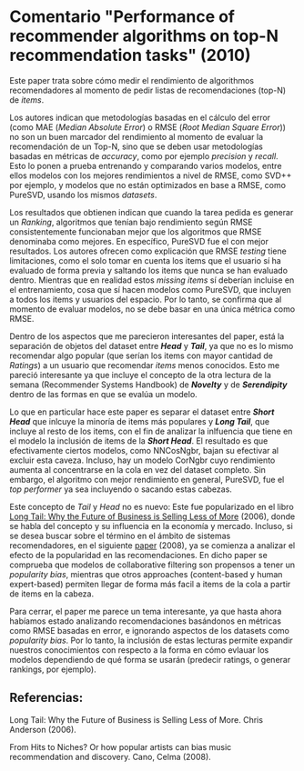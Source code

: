# Comentario "Performance of recommender algorithms on top-N recommendation tasks" (2010)

Este paper trata sobre cómo medir el rendimiento de algorithmos recomendadores al momento de pedir listas de recomendaciones (top-N) de _items_. 

Los autores indican que metodologías basadas en el cálculo del error (como MAE (_Median Absolute Error_) o RMSE (_Root Median Square Error_)) no son un buen marcador del rendimiento al momento de evaluar la recomendación de un Top-N, sino que se deben usar metodologías basadas en métricas de _accuracy_, como por ejemplo _precision_ y _recall_. Esto lo ponen a prueba entrenando y comparando varios modelos, entre ellos modelos con los mejores rendimientos a nivel de RMSE, como SVD++ por ejemplo, y modelos que no están optimizados en base a RMSE, como PureSVD, usando los mismos _datasets_. 

Los resultados que obtienen indican que cuando la tarea pedida es generar un _Ranking_, algoritmos que tenían bajo rendimiento según RMSE consistentemente funcionaban mejor que los algoritmos que RMSE denominaba como mejores. En específico, PureSVD fue el con mejor resultados. Los autores ofrecen como explicación que RMSE _testing_ tiene limitaciones, como el solo tomar en cuenta los items que el usuario sí ha evaluado de forma previa y saltando los items que nunca se han evaluado dentro. Mientras que en realidad estos _missing items_ sí deberían incluise en el entrenamiento, cosa que sí hacen modelos como PureSVD, que incluyen a todos los items y usuarios del espacio. Por lo tanto, se confirma que al momento de evaluar modelos, no se debe basar en una única métrica como RMSE.

Dentro de los aspectos que me parecieron interesantes del paper, está la separación de objetos del dataset entre **_Head_** y **_Tail_**, ya que no es lo mismo recomendar algo popular (que serían los items con mayor cantidad de _Ratings_) a un usuario que recomendar _items_ menos conocidos. Esto me pareció interesante ya que incluye el concepto de la otra lectura de la semana (Recommender Systems Handbook) de **_Novelty_** y de **_Serendipity_** dentro de las formas en que se evalúa un modelo. 

Lo que en particular hace este paper es separar el dataset entre **_Short Head_** que inlcuye la minoría de items más populares y **_Long Tail_**, que incluye al resto de los items, con el fin de analizar la inlfuencia que tiene en el modelo la inclusión de items de la **_Short Head_**. El resultado es que efectivamente ciertos modelos, como NNCosNgbr, bajan su efectivar al excluir esta caveza. Incluso, hay un modelo CorNgbr cuyo rendimiento aumenta al concentrarse en la cola en vez del dataset completo. Sin embargo, el algoritmo con mejor rendimiento en general, PureSVD, fue el _top performer_ ya sea incluyendo o sacando estas cabezas.

Este concepto de _Tail_ y _Head_ no es nuevo: Este fue popularizado en el libro [Long Tail: Why the Future of Business is Selling Less of More](https://dl.motamem.org/long_tail_chris_anderson_motamem_org.pdf) (2006), donde se habla del concepto y su influencia en la economía y mercado. Incluso, si se desea buscar sobre el término en el ámbito de sistemas recomendadores, en el siguiente [paper](http://citeseerx.ist.psu.edu/viewdoc/download?doi=10.1.1.168.5009&rep=rep1&type=pdf) (2008), ya se comienza a analizar el efecto de la popularidad en las recomendaciones. En dicho paper se comprueba que modelos de collaborative filtering son propensos a tener un _popularity bias_, mientras que otros approaches (content-based y human expert-based) permiten llegar de forma más facil a items de la cola a partir de items en la cabeza.

Para cerrar, el paper me parece un tema interesante, ya que hasta ahora habíamos estado analizando recomendaciones basándonos en métricas como RMSE basadas en error, e ignorando aspectos de los datasets como _popularity bias_. Por lo tanto, la inclusión de estas lecturas permite expandir nuestros conocimientos con respecto a la forma en cómo evlauar los modelos dependiendo de qué forma se usarán (predecir ratings, o generar rankings, por ejemplo).

## Referencias:

Long Tail: Why the Future of Business is Selling Less of More. Chris Anderson (2006).

From Hits to Niches? Or how popular artists can bias music recommendation and discovery. Cano, Celma (2008).
